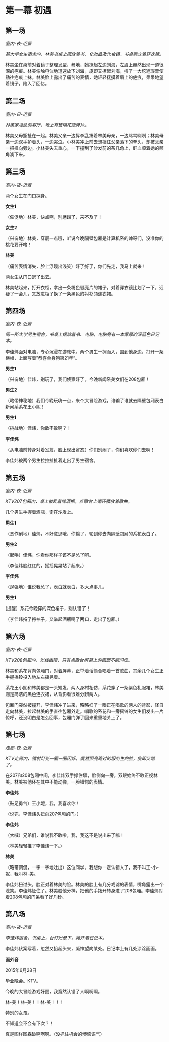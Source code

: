 # 第一幕 初遇
 
 ## 第一场
 
 *室内-夜-近景*
 
 *某大学女生宿舍内，林美书桌上摆放着书、化妆品及化妆镜，书桌旁立着穿衣镜。*
 
 林美坐在桌前对着镜子整理发型，蓦地，她撩起左边刘海，左眉上赫然出现一道很深的疤痕。林美像触电似地迅速放下刘海，旋即又撩起刘海，挤了一大坨遮瑕膏使劲往疤痕上抹。林美脸上露出了痛苦的表情，她轻轻抚摸着眉上的疤痕，呆呆地望着镜子，陷入了回忆。
 
 ## 第二场

 *室内-日-近景*
 
 *林美家凌乱的客厅，地上有玻璃花瓶碎片。*
 
 林美父母撕扯在一起。林美父亲一边挥拳乱揍着林美母亲，一边骂骂咧咧；林美母亲一边双手护着头，一边哭泣。小林美冲上前去想挡住父亲落下的拳头，却被父亲一把推向旁边。小林美失去重心，一下撞到了沙发前的茶几角上，鲜血顺着她的额角淌下来。
 
 ## 第三场
 
 *室内-夜-近景*
 
 两个女生在门口探身。
 
 **女生1**
 
 （催促地）林美，快点啊，别磨蹭了，来不及了！
 
 **女生2**
 
 （兴奋地）林美，穿靓一点哦，听说今晚隔壁包厢是计算机系的帅哥们，没准你的桃花要开咯！
 
 **林美**
 
 （痛苦表情消失，脸上浮现出浅笑）好了好了，你们先走，我马上就来！
 
 两女生从门口退了出去。
 
 林美站起来，打开衣柜，拿出一条粉色缀亮片的裙子，对着穿衣镜比划了一下，迟疑了一会儿，又放进柜子换了一条黑色的衬衫领连衣裙。
 
 ## 第四场
 
 *室内-夜-近景*
 
 *同一所大学男生宿舍，书桌上摆放着书、电脑，电脑旁有一本厚厚的深蓝色日记本。*
 
 李佳炜面对电脑，专心沉浸在游戏中。两个男生一拥而入，围到他身边，打开一条横幅，上面写着”恭喜单身狗第21年“。
 
 **男生1**
 
 （兴奋地）佳炜，别玩了，我们侦察好了，今晚新闻系美女们在208包厢！
 
 **男生2**
 
 （略带神秘地）我们今晚玩嗨一点，来个大冒险游戏，谁输了谁就去隔壁包厢表白新闻系系花王小妮！
 
 **男生1**
 
 （挑战地）佳炜，你敢不敢啊？！
 
 **李佳炜**
 
 （从电脑前转身对着室友，脸上现出窘态）你们别闹了，你们喜欢你们去啊！
 
 李佳炜被两个男生拉拉扯扯着走出了男生宿舍。
 
 ## 第五场
 
 *室内-夜-近景*
 
 *KTV207包厢内，桌上散乱着啤酒瓶，点歌台上循环播放着歌曲。*
 
 几个男生手握着酒瓶，歪在沙发上。
 
 **男生1**
 
 （恶作剧地）佳炜，不好意思哦，你输了，轮到你去向隔壁包厢的系花表白了。
 
 **男生2**
 
 （起哄）佳炜，你看你那样子该不是怂了吧。
 
 （李佳炜脸红红的，摇摇晃晃站了起来。）
 
 **李佳炜**
 
 （逞强地）谁说我怂了，表白就表白，多大点事儿。
 
 **男生1**
 
 
  (提醒）系花今晚穿的深色裙子，别认错了！

 （李佳炜捋了捋袖子，又举起酒瓶喝了两口，走出了包厢。）
 
 ## 第六场
 
 *室内-夜-近景*
 
 *KTV208包厢内，光线幽暗，只有点歌台屏幕上的画面不断闪烁。*
 
 林美和系花背向包厢门，对着屏幕，正举着话筒合唱着一首歌曲，其余几个女生正手握摇铃投入地左右摇晃着。
 
 系花王小妮和林美都是一头短发，两人身材相仿，系花穿了一条紫色礼服裙，林美则是简洁的黑色连衣裙，从背影看很难分辨两人。
 
 包厢门突然被撞开，李佳炜冲了进来，略略扫了一眼正在唱歌的两人的背影，径自走向林美，拉起林美的手直往包厢外走。唱歌的系花和一旁摇铃的女生们发出一片惊呼，还没明白是怎么回事，包厢门弹了回来重重地关上了。
 
 ## 第七场
 
 *走廊-夜-近景*
 
 *KTV走廊内，镭射灯光一圈一圈闪烁，偶然照亮路过的服务生的脸，旋即又暗了。*
 
 在207和208包厢中间，李佳炜双手撑住墙，脸侧向一旁，双眼始终不敢正视林美。林美被他环在其中不能动弹，一脸错愕的表情。
 
 **李佳炜**
 
 （鼓足勇气）王小妮，我，我喜欢你！
 
 （说完，李佳炜头扭向207包厢的门。）
 
 **李佳炜**
 
 （大喊）兄弟们，谁说我不敢啦，我，我这不是说出来了嘛！
 
 （林美轻轻推了李佳炜一下。）
 
 **林美**
 
 （略带调侃，一字一字地吐出）这位同学，我想你一定认错人了，我不叫王-小-妮，我叫林-美。
 
 李佳炜扭过头，脸正对着林美的脸。林美的脸上有几分戏谑的表情，嘴角露出一个浅笑。李佳炜怔住了。林美趁他分神，把他的手拨开转身进了208包厢。李佳炜对着208包厢的门呆看了好几秒。
 
 ## 第八场
 
 *室内-夜-近景*
 
 *李佳炜宿舍，书桌上，台灯光晕下，摊开着日记本。*
 
 李佳炜伏案写着，忽然又抬起头来，凝神望向某处。日记本上有几处涂涂画画。
 
 **画外音**
 
 2015年6月28日
 
 毕业晚会。KTV。
 
 今晚的大冒险游戏好囧，我竟然认错了人啊啊啊。
 
 林-美！林-美！！林-美！！！
 
 特别的女孩。
 
 不知道会不会有下次？！
 
 真是图样图森破啊啊啊。（没抓住机会的懊恼语气）
